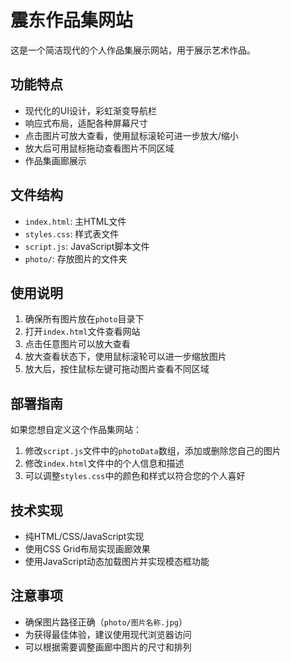 # 震东作品集网站

这是一个简洁现代的个人作品集展示网站，用于展示艺术作品。

## 功能特点

- 现代化的UI设计，彩虹渐变导航栏
- 响应式布局，适配各种屏幕尺寸
- 点击图片可放大查看，使用鼠标滚轮可进一步放大/缩小
- 放大后可用鼠标拖动查看图片不同区域
- 作品集画廊展示

## 文件结构

- `index.html`: 主HTML文件
- `styles.css`: 样式表文件
- `script.js`: JavaScript脚本文件
- `photo/`: 存放图片的文件夹

## 使用说明

1. 确保所有图片放在`photo`目录下
2. 打开`index.html`文件查看网站
3. 点击任意图片可以放大查看
4. 放大查看状态下，使用鼠标滚轮可以进一步缩放图片
5. 放大后，按住鼠标左键可拖动图片查看不同区域

## 部署指南

如果您想自定义这个作品集网站：

1. 修改`script.js`文件中的`photoData`数组，添加或删除您自己的图片
2. 修改`index.html`文件中的个人信息和描述
3. 可以调整`styles.css`中的颜色和样式以符合您的个人喜好

## 技术实现

- 纯HTML/CSS/JavaScript实现
- 使用CSS Grid布局实现画廊效果
- 使用JavaScript动态加载图片并实现模态框功能

## 注意事项

- 确保图片路径正确（`photo/图片名称.jpg`）
- 为获得最佳体验，建议使用现代浏览器访问
- 可以根据需要调整画廊中图片的尺寸和排列 